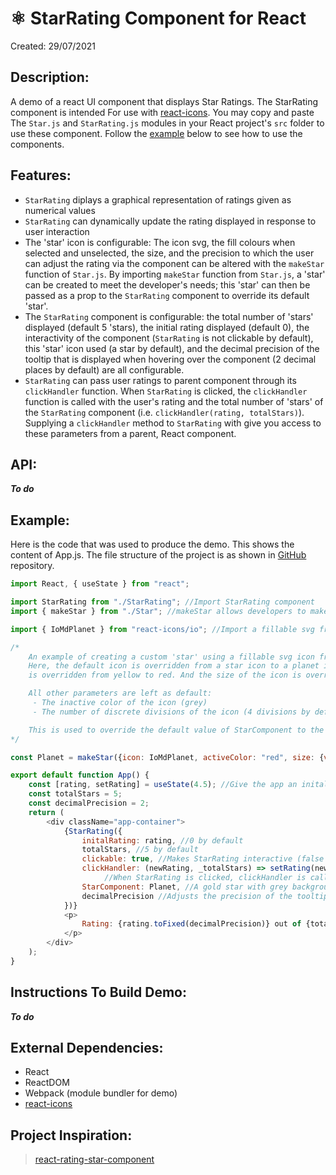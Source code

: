 # ⚛️ StarRating Component for React

Created: 29/07/2021

## Description: 

A demo of a react UI component that displays Star Ratings. The StarRating component is intended For use with [react-icons](https://react-icons.github.io/react-icons). You may copy and paste The `Star.js` and `StarRating.js` modules in your React project's `src` folder to use these component. Follow the 
[example](#example) 
below to see how to use the components.

## Features:
- `StarRating` diplays a graphical representation of ratings given as numerical values
- `StarRating` can dynamically update the rating displayed in response to user interaction
- The 'star' icon is configurable: The icon svg, the fill colours when selected and unselected, the size, and the precision to which the user can adjust the rating via the component can be altered with the `makeStar` function of `Star.js`. By importing `makeStar` function from `Star.js`, a 'star' can be created to meet the developer's needs; this 'star' can then be passed as a prop to the `StarRating` component to override its default 'star'.
- The `StarRating` component is configurable: the total number of 'stars' displayed (default 5 'stars), the initial rating displayed (default 0), the interactivity of the component (`StarRating` is not clickable by default), this 'star' icon used (a star by default), and the decimal precision of the tooltip that is displayed when hovering over the component (2 decimal places by default) are all configurable.
- `StarRating` can pass user ratings to parent component through its `clickHandler` function. When `StarRating` is clicked, the `clickHandler` function is called with the user's rating and the total number of 'stars' of the `StarRating` component (i.e. `clickHandler(rating, totalStars)`). Supplying a `clickHandler` method to `StarRating` with give you access to these parameters from a parent, React component.

## API:
***To do***

## <a id="example"></a>Example:
Here is the code that was used to produce the demo. This shows the content of App.js. The file structure of the project is as shown in [GitHub](https://github.com/keano-robinson/react-star-rating) repository.

``` javascript
import React, { useState } from "react";

import StarRating from "./StarRating"; //Import StarRating component
import { makeStar } from "./Star"; //makeStar allows developers to make a custom 'star' icon

import { IoMdPlanet } from "react-icons/io"; //Import a fillable svg from react-icons to make a custom 'star'

/* 
    An example of creating a custom 'star' using a fillable svg icon from react-icons.
    Here, the default icon is overridden from a star icon to a planet icon. The color of the icon when it is active (i.e. selected)
    is overridden from yellow to red. And the size of the icon is overriden from 20px to 50px.

    All other parameters are left as default: 
     - The inactive color of the icon (grey) 
     - The number of discrete divisions of the icon (4 divisions by default, indicating that the user can adjust ratings in increments of 0.25)

    This is used to override the default value of StarComponent to the new 'star' icon, a planet icon.
*/

const Planet = makeStar({icon: IoMdPlanet, activeColor: "red", size: {value:"50", unit:"px"}, numberOfDivisions: 4});

export default function App() {
    const [rating, setRating] = useState(4.5); //Give the app an inital rating of 4.5 for demonstration purposes
    const totalStars = 5;
    const decimalPrecision = 2;
    return (
        <div className="app-container">
            {StarRating({
                initalRating: rating, //0 by default
                totalStars, //5 by default
                clickable: true, //Makes StarRating interactive (false by default)
                clickHandler: (newRating, _totalStars) => setRating(newRating), //Dynamically adjusts rating. These values used in the paragraph below.
                     //When StarRating is clicked, clickHandler is called with the new rating and total number of 'stars' of the StarRating component
                StarComponent: Planet, //A gold star with grey background by default
                decimalPrecision //Adjusts the precision of the tooltip
            })}
            <p>
                Rating: {rating.toFixed(decimalPrecision)} out of {totalStars.toFixed(decimalPrecision)}
            </p>
        </div>
    );
}
```
## Instructions To Build Demo:
***To do***

## External Dependencies:
- React
- ReactDOM
- Webpack (module bundler for demo)
- [react-icons](https://react-icons.github.io/react-icons/)

## Project Inspiration:
> [react-rating-star-component](https://www.npmjs.com/package/react-rating-stars-component)